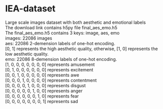 # IEA-dataset
  Large scale images dataset with both aesthetic and emotional labels  
  The download link contains h5py file final_aes_emo.h5  
  The final_aes_emo.h5 contains 3 keys: image, aes, emo  
  images: 22086 images  
  aes: 22086 2-demension labels of one-hot encoding.  
  [0, 1] represents the high aesthetic quality, otherwise, [1, 0] represents the low aesthetic quality.  
  emo: 22086 8-demension labels of one-hot encoding.  
  [1, 0, 0, 0, 0, 0, 0, 0] represents amusement  
  [0, 1, 0, 0, 0, 0, 0, 0] represents excitement  
  [0, 0, 1, 0, 0, 0, 0, 0] represents awe  
  [0, 0, 0, 1, 0, 0, 0, 0] represents contentment  
  [0, 0, 0, 0, 1, 0, 0, 0] represents disgust  
  [0, 0, 0, 0, 0, 1, 0, 0] represents anger  
  [0, 0, 0, 0, 0, 0, 1, 0] represents fear  
  [0, 0, 0, 0, 0, 0, 0, 1] represents sad  

